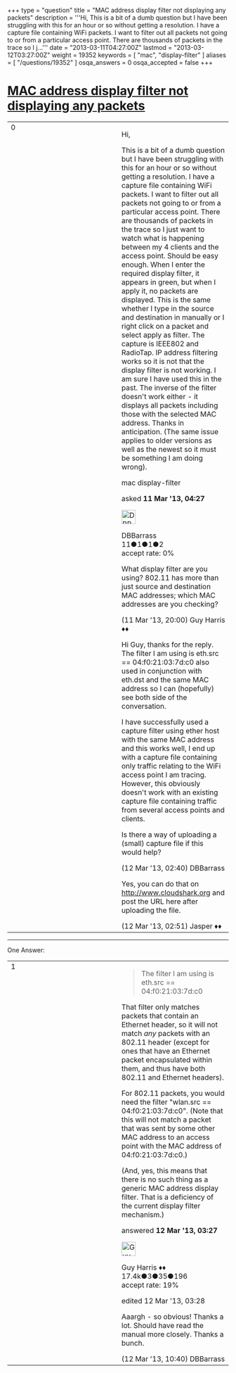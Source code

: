 +++
type = "question"
title = "MAC address display filter not displaying any packets"
description = '''Hi, This is a bit of a dumb question but I have been struggling with this for an hour or so without getting a resolution. I have a capture file containing WiFi packets. I want to filter out all packets not going to or from a particular access point. There are thousands of packets in the trace so I j...'''
date = "2013-03-11T04:27:00Z"
lastmod = "2013-03-12T03:27:00Z"
weight = 19352
keywords = [ "mac", "display-filter" ]
aliases = [ "/questions/19352" ]
osqa_answers = 0
osqa_accepted = false
+++

<div class="headNormal">

# [MAC address display filter not displaying any packets](/questions/19352/mac-address-display-filter-not-displaying-any-packets)

</div>

<div id="main-body">

<div id="askform">

<table id="question-table" style="width:100%;"><colgroup><col style="width: 50%" /><col style="width: 50%" /></colgroup><tbody><tr class="odd"><td style="width: 30px; vertical-align: top"><div class="vote-buttons"><div id="post-19352-score" class="post-score" title="current number of votes">0</div><div id="favorite-count" class="favorite-count"></div></div></td><td><div id="item-right"><div class="question-body"><p>Hi,</p><p>This is a bit of a dumb question but I have been struggling with this for an hour or so without getting a resolution. I have a capture file containing WiFi packets. I want to filter out all packets not going to or from a particular access point. There are thousands of packets in the trace so I just want to watch what is happening between my 4 clients and the access point. Should be easy enough. When I enter the required display filter, it appears in green, but when I apply it, no packets are displayed. This is the same whether I type in the source and destination in manually or I right click on a packet and select apply as filter. The capture is IEEE802 and RadioTap. IP address filtering works so it is not that the display filter is not working. I am sure I have used this in the past. The inverse of the filter doesn't work either - it displays all packets including those with the selected MAC address. Thanks in anticipation. (The same issue applies to older versions as well as the newest so it must be something I am doing wrong).</p></div><div id="question-tags" class="tags-container tags">mac display-filter</div><div id="question-controls" class="post-controls"></div><div class="post-update-info-container"><div class="post-update-info post-update-info-user"><p>asked <strong>11 Mar '13, 04:27</strong></p><img src="https://secure.gravatar.com/avatar/daded68ea69d0dd1558fa0707db618b7?s=32&amp;d=identicon&amp;r=g" class="gravatar" width="32" height="32" alt="DBBarrass&#39;s gravatar image" /><p>DBBarrass<br />
<span class="score" title="11 reputation points">11</span><span title="1 badges"><span class="badge1">●</span><span class="badgecount">1</span></span><span title="1 badges"><span class="silver">●</span><span class="badgecount">1</span></span><span title="2 badges"><span class="bronze">●</span><span class="badgecount">2</span></span><br />
<span class="accept_rate" title="Rate of the user&#39;s accepted answers">accept rate:</span> <span title="DBBarrass has no accepted answers">0%</span></p></div></div><div id="comments-container-19352" class="comments-container"><span id="19368"></span><div id="comment-19368" class="comment"><div id="post-19368-score" class="comment-score"></div><div class="comment-text"><p>What display filter are you using? 802.11 has more than just source and destination MAC addresses; which MAC addresses are you checking?</p></div><div id="comment-19368-info" class="comment-info"><span class="comment-age">(11 Mar '13, 20:00)</span> Guy Harris ♦♦</div></div><span id="19376"></span><div id="comment-19376" class="comment"><div id="post-19376-score" class="comment-score"></div><div class="comment-text"><p>Hi Guy, thanks for the reply. The filter I am using is eth.src == 04:f0:21:03:7d:c0 also used in conjunction with eth.dst and the same MAC address so I can (hopefully) see both side of the conversation.</p><p>I have successfully used a capture filter using ether host with the same MAC address and this works well, I end up with a capture file containing only traffic relating to the WiFi access point I am tracing. However, this obviously doesn't work with an existing capture file containing traffic from several access points and clients.</p><p>Is there a way of uploading a (small) capture file if this would help?</p></div><div id="comment-19376-info" class="comment-info"><span class="comment-age">(12 Mar '13, 02:40)</span> DBBarrass</div></div><span id="19377"></span><div id="comment-19377" class="comment"><div id="post-19377-score" class="comment-score"></div><div class="comment-text"><p>Yes, you can do that on <a href="http://www.cloudshark.org">http://www.cloudshark.org</a> and post the URL here after uploading the file.</p></div><div id="comment-19377-info" class="comment-info"><span class="comment-age">(12 Mar '13, 02:51)</span> Jasper ♦♦</div></div></div><div id="comment-tools-19352" class="comment-tools"></div><div class="clear"></div><div id="comment-19352-form-container" class="comment-form-container"></div><div class="clear"></div></div></td></tr></tbody></table>

------------------------------------------------------------------------

<div class="tabBar">

<span id="sort-top"></span>

<div class="headQuestions">

One Answer:

</div>

</div>

<span id="19379"></span>

<div id="answer-container-19379" class="answer">

<table style="width:100%;"><colgroup><col style="width: 50%" /><col style="width: 50%" /></colgroup><tbody><tr class="odd"><td style="width: 30px; vertical-align: top"><div class="vote-buttons"><div id="post-19379-score" class="post-score" title="current number of votes">1</div></div></td><td><div class="item-right"><div class="answer-body"><blockquote><p>The filter I am using is eth.src == 04:f0:21:03:7d:c0</p></blockquote><p>That filter only matches packets that contain an Ethernet header, so it will not match <em>any</em> packets with an 802.11 header (except for ones that have an Ethernet packet encapsulated within them, and thus have both 802.11 and Ethernet headers).</p><p>For 802.11 packets, you would need the filter "wlan.src == 04:f0:21:03:7d:c0". (Note that this will not match a packet that was sent by some other MAC address to an access point with the MAC address of 04:f0:21:03:7d:c0.)</p><p>(And, yes, this means that there is no such thing as a generic MAC address display filter. That is a deficiency of the current display filter mechanism.)</p></div><div class="answer-controls post-controls"></div><div class="post-update-info-container"><div class="post-update-info post-update-info-user"><p>answered <strong>12 Mar '13, 03:27</strong></p><img src="https://secure.gravatar.com/avatar/f93de7000747ab5efb5acd3034b2ebd7?s=32&amp;d=identicon&amp;r=g" class="gravatar" width="32" height="32" alt="Guy%20Harris&#39;s gravatar image" /><p>Guy Harris ♦♦<br />
<span class="score" title="17443 reputation points"><span>17.4k</span></span><span title="3 badges"><span class="badge1">●</span><span class="badgecount">3</span></span><span title="35 badges"><span class="silver">●</span><span class="badgecount">35</span></span><span title="196 badges"><span class="bronze">●</span><span class="badgecount">196</span></span><br />
<span class="accept_rate" title="Rate of the user&#39;s accepted answers">accept rate:</span> <span title="Guy Harris has 216 accepted answers">19%</span></p></div><div class="post-update-info post-update-info-edited"><p>edited 12 Mar '13, 03:28</p></div></div><div id="comments-container-19379" class="comments-container"><span id="19395"></span><div id="comment-19395" class="comment"><div id="post-19395-score" class="comment-score"></div><div class="comment-text"><p>Aaargh - so obvious! Thanks a lot. Should have read the manual more closely. Thanks a bunch.</p></div><div id="comment-19395-info" class="comment-info"><span class="comment-age">(12 Mar '13, 10:40)</span> DBBarrass</div></div></div><div id="comment-tools-19379" class="comment-tools"></div><div class="clear"></div><div id="comment-19379-form-container" class="comment-form-container"></div><div class="clear"></div></div></td></tr></tbody></table>

</div>

<div class="paginator-container-left">

</div>

</div>

</div>

